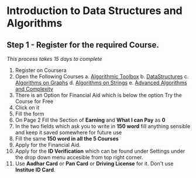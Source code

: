 # Introduction to Data Structures and Algorithms

## Step 1 - Register for the required Course.
*This process takes 15 days to complete*
1. Register on Coursera
2. Open the Following Courses
    a. [Algorithmic Toolbox](https://www.coursera.org/learn/algorithmic-toolbox)
    b. [DataStructures](https://www.coursera.org/learn/data-structures)
    c. [Algorithms on Graphs](https://www.coursera.org/learn/algorithms-on-graphs)
    d. [Algorithms on Strings](https://www.coursera.org/learn/algorithms-on-strings)
    e. [Advanced Algorithms and Complexity](https://www.coursera.org/learn/advanced-algorithms-and-complexity)
3. There is an Option for Financial Aid which is below the option Try the Course for Free
4. Click on it
5. Fill the form 
6. On Page 2 Fill the Section of **Earning** and **What I can Pay** as **0**
7. In the two fields which ask you to write in **150 word** fill anything sensible and keep it saved somewhere for future use
8. Fill the same **150 word in all the 5 Courses** 
9. Apply for the Financial Aid.
10. Apply for the **ID Verification** which can be found under Settings under the drop down menu accesible from top right corner.
11. Use **Aadhar Card** or **Pan Card** or **Driving License** for it. Don't use **Institue ID Card**.

